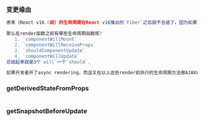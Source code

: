 ### 变更缘由

```js
原来（React v16.0前）的生命周期在React v16推出的`Fiber`之后就不合适了，因为如果要开启`async rendering`，在`render函数之前`的所有函数，都有可能`被执行多次`。
```

```js
那么在render函数之前有哪些生命周期函数呢?
   1. `componentWillMount`
   2. `componentWillReceiveProps`
   3. `shouldComponentUpdate`
   4. `componentWillUpdate`
总结起来就是3个`will`一个`should`.
```

```js
如果开发者开了async rendering，而且又在以上这些render前执行的生命周期方法做AJAX请求的话，那AJAX将被无谓地多次调用。。。明显不是我们期望的结果
```



### getDerivedStateFromProps

```js

```



### getSnapshotBeforeUpdate

```js

```


